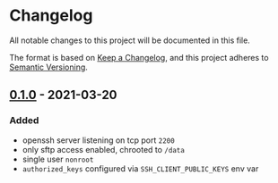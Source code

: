 # Changelog
All notable changes to this project will be documented in this file.

The format is based on [Keep a Changelog](https://keepachangelog.com/en/1.0.0/),
and this project adheres to [Semantic Versioning](https://semver.org/spec/v2.0.0.html).

## [0.1.0] - 2021-03-20
### Added
- openssh server listening on tcp port `2200`
- only sftp access enabled, chrooted to `/data`
- single user `nonroot`
- `authorized_keys` configured via `SSH_CLIENT_PUBLIC_KEYS` env var

[Unreleased]: https://github.com/fphammerle/docker-sftpd/compare/v0.1.0...master
[0.1.0]: https://github.com/fphammerle/docker-sftpd/tree/v0.1.0
